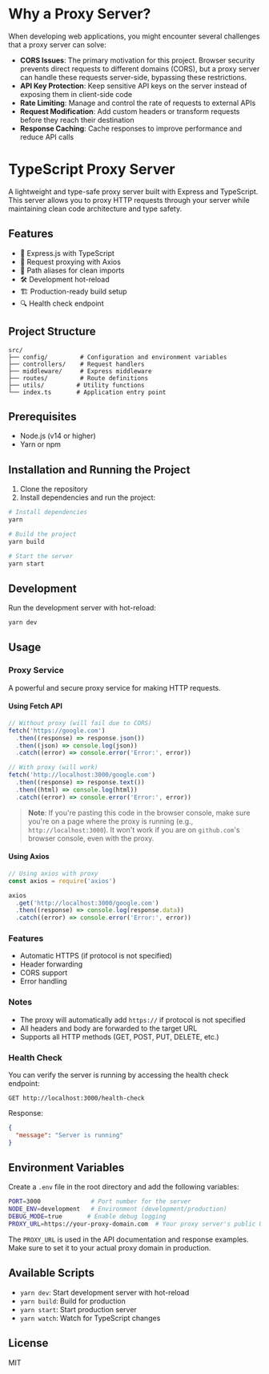 # Why a Proxy Server?

When developing web applications, you might encounter several challenges that a proxy server can solve:

- **CORS Issues**: The primary motivation for this project. Browser security prevents direct requests to different domains (CORS), but a proxy server can handle these requests server-side, bypassing these restrictions.
- **API Key Protection**: Keep sensitive API keys on the server instead of exposing them in client-side code
- **Rate Limiting**: Manage and control the rate of requests to external APIs
- **Request Modification**: Add custom headers or transform requests before they reach their destination
- **Response Caching**: Cache responses to improve performance and reduce API calls

# TypeScript Proxy Server

A lightweight and type-safe proxy server built with Express and TypeScript. This server allows you to proxy HTTP requests through your server while maintaining clean code architecture and type safety.

## Features

- 🚀 Express.js with TypeScript
- 🔄 Request proxying with Axios
- 🎯 Path aliases for clean imports
- 🛠️ Development hot-reload
- 🏗️ Production-ready build setup
- 🔍 Health check endpoint

## Project Structure

```
src/
├── config/         # Configuration and environment variables
├── controllers/    # Request handlers
├── middleware/     # Express middleware
├── routes/         # Route definitions
├── utils/         # Utility functions
└── index.ts       # Application entry point
```

## Prerequisites

- Node.js (v14 or higher)
- Yarn or npm

## Installation and Running the Project

1. Clone the repository
2. Install dependencies and run the project:

```bash
# Install dependencies
yarn

# Build the project
yarn build

# Start the server
yarn start
```

## Development

Run the development server with hot-reload:

```bash
yarn dev
```

## Usage

### Proxy Service

A powerful and secure proxy service for making HTTP requests.

#### Using Fetch API

```javascript
// Without proxy (will fail due to CORS)
fetch('https://google.com')
  .then((response) => response.json())
  .then((json) => console.log(json))
  .catch((error) => console.error('Error:', error))

// With proxy (will work)
fetch('http://localhost:3000/google.com')
  .then((response) => response.text())
  .then((html) => console.log(html))
  .catch((error) => console.error('Error:', error))
```

> **Note**: If you're pasting this code in the browser console, make sure you're on a page where the proxy is running (e.g., `http://localhost:3000`). It won't work if you are on `github.com`'s browser console, even with the proxy.

#### Using Axios

```javascript
// Using axios with proxy
const axios = require('axios')

axios
  .get('http://localhost:3000/google.com')
  .then((response) => console.log(response.data))
  .catch((error) => console.error('Error:', error))
```

### Features

- Automatic HTTPS (if protocol is not specified)
- Header forwarding
- CORS support
- Error handling

### Notes

- The proxy will automatically add `https://` if protocol is not specified
- All headers and body are forwarded to the target URL
- Supports all HTTP methods (GET, POST, PUT, DELETE, etc.)

### Health Check

You can verify the server is running by accessing the health check endpoint:

```
GET http://localhost:3000/health-check
```

Response:

```json
{
  "message": "Server is running"
}
```

## Environment Variables

Create a `.env` file in the root directory and add the following variables:

```bash
PORT=3000              # Port number for the server
NODE_ENV=development   # Environment (development/production)
DEBUG_MODE=true       # Enable debug logging
PROXY_URL=https://your-proxy-domain.com  # Your proxy server's public URL
```

The `PROXY_URL` is used in the API documentation and response examples. Make sure to set it to your actual proxy domain in production.

## Available Scripts

- `yarn dev`: Start development server with hot-reload
- `yarn build`: Build for production
- `yarn start`: Start production server
- `yarn watch`: Watch for TypeScript changes

## License

MIT
